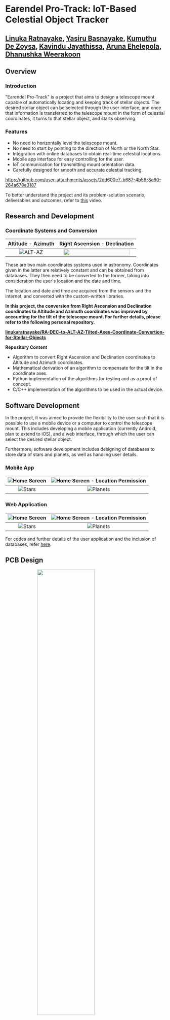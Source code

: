 <h1>Earendel Pro-Track: IoT-Based Celestial Object Tracker</h1>

<h2><a href="https://github.com/linukaratnayake">Linuka Ratnayake</a>, <a href="https://github.com/YasiruDEX">Yasiru Basnayake</a>, <a href="https://github.com/KumuthuDeZoysa">Kumuthu De Zoysa</a>, <a href="https://github.com/KavinduJ2001">Kavindu Jayathissa</a>, <a href="https://github.com/ehele">Aruna Ehelepola</a>,  <a href="">Dhanushka Weerakoon</a></h2>

  
<h2>Overview</h2>
<h3>Introduction</h3>
<p>
    "Earendel Pro-Track" is a project that aims to design a telescope mount capable of automatically locating and keeping track of stellar objects. The desired stellar object can be selected through the user interface, and once that information is transferred to the telescope mount in the form of celestial coordinates, it turns to that stellar object, and starts observing.
</p>

<h3>Features</h3>
<ul>
    <li>No need to horizontally level the telescope mount.</li>
    <li>No need to start by pointing to the direction of North or the North Star.
    <li>Integration with online databases to obtain real-time celestial locations.</li>
    <li>Mobile app interface for easy controlling for the user.</li>
    <li>IoT communication for transmitting mount orientation data.</li>
    <li>Carefully designed for smooth and accurate celestial tracking.</li>
</ul>


https://github.com/user-attachments/assets/2dd600e7-b687-4b56-8a60-264a678e3187


To better understand the project and its problem-solution scenario, deliverables and outcomes, refer to <a href="Project Details (Documents and Media)/Project Overview Video/Earendel_Pro_Track _The_5th_Dimension.mp4">this</a> video.

<h2>Research and Development</h2>

<h3>Coordinate Systems and Conversion</h3>

| **Altitude - Azimuth** | **Right Ascension - Declination** |
|:--:|:--:|
| ![ALT-AZ](Project%20Details%20(Documents%20and%20Media)/Images/Coordinate%20Systems/alt_az.png) | <img src="Project%20Details%20(Documents%20and%20Media)/Images/Coordinate%20Systems/ra_dec.png" style="width: 94.5%">|

These are two main coordinates systems used in astronomy.
Coordinates given in the latter are relatively constant and can be obtained from databases. They then need to be converted to the former, taking into consideration the user's location and the date and time.

The location and date and time are acquired from the sensors and the internet, and converted with the custom-written libraries.

<b>In this project, the conversion from Right Ascension and Declination coordinates to Altitude and Azimuth coordinates was improved by accounting for the tilt of the telescope mount. For further details, please refer to the following personal repository.

<a href="https://github.com/linukaratnayake/RA-DEC-to-ALT-AZ-Tilted-Axes-Coordinate-Convertion-for-Stellar-Objects">linukaratnayake/RA-DEC-to-ALT-AZ-Tilted-Axes-Coordinate-Convertion-for-Stellar-Objects</a></b>

**Repository Content**

<ul>
<li>Algorithm to convert Right Ascension and Declination coordinates to Altitude and Azimuth coordinates.</li>
<li>Mathematical derivation of an algorithm to compensate for the tilt in the coordinate axes.</li>
<li>Python implementation of the algorithms for testing and as a proof of concept.</li>
<li>C/C++ implementation of the algorithms to be used in the actual device.</li>
</ul>

<h2>Software Development</h2>

In the project, it was aimed to provide the flexibility to the user such that it is possible to use a mobile device or a computer to control the telescope mount. This includes developing a mobile application (currently Android, plan to extend to iOS), and a web interface, through which the user can select the desired stellar object.

Furthermore, software development includes designing of databases to store data of stars and planets, as well as handling user details.

<h3>Mobile App</h3>

| ![Home Screen](Project%20Details%20(Documents%20and%20Media)/Images/Mobile%20App/1.jpg) | ![Home Screen - Location Permission](Project%20Details%20(Documents%20and%20Media)/Images/Mobile%20App/2.jpg)|
|:--:|:--:|
| ![Stars](Project%20Details%20(Documents%20and%20Media)/Images/Mobile%20App/3.jpg) | ![Planets](Project%20Details%20(Documents%20and%20Media)/Images/Mobile%20App/4.jpg)|

<h3>Web Application</h3>

| ![Home Screen](Project%20Details%20(Documents%20and%20Media)/Images/Web%20App/1.PNG) | ![Home Screen - Location Permission](Project%20Details%20(Documents%20and%20Media)/Images/Web%20App/2.PNG)|
|:--:|:--:|
| ![Stars](Project%20Details%20(Documents%20and%20Media)/Images/Web%20App/3.PNG) | ![Planets](Project%20Details%20(Documents%20and%20Media)/Images/Web%20App/4.PNG)|


For codes and further details of the user application and the inclusion of databases, refer <a href="Codes/User Application/">here</a>.

<h2>PCB Design</h2>

<img src="Project Details (Documents and Media)/Images/PCB/PCB.png" style="width: 60%; margin-left: auto; margin-right: auto; display: block;">

A custom 2-layer PCB is designed using **Altium Designer**.

**Features of the PCB**
<ul>
<li>Division of synchronous and asynchronous processing parts between two microcontrollers, to reduce latency, and seamless and smoother movements.</li>
<li>2 power-up methods: DC barrel jack up to 12V, and USB type C port.</li>
<li>Compact design with on-board mounted stepper motor drivers, and control switches.</li>
<li>External connection ports for integrating accelerometer, magnetometer, and GPS module.</li>
</ul>

For PCB design files, refer <a href="PCB Design">here</a>.

<!-- <b>In the second version of the PCB, several identified issues were resolved, together with the addition of some more features. For further details, please refer to the following personal repository.

<a href="https://github.com/YasiruDEX?tab=repositories">[repo_name]</a></b> -->

<h2>Mechanical Design</h2>

<img src="Project Details (Documents and Media)/Images/Enclosure/Enclosure.png" style="width: 60%; margin-left: auto; margin-right: auto; display: block;">

Metal structure is designed to support the weight of the telescope, motors, and other components, with a 3D printed enclosure to enhance the visual appeal. **SOLIDWORKS** and **Blender** are used extensively for designing.

For structure and enclosure design files, and details, refer <a href="Physical Design">here</a>.